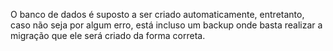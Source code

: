 O banco de dados é suposto a ser criado automaticamente, entretanto, caso não seja por algum erro, está incluso um backup onde basta realizar a migração que ele será criado da forma correta.
